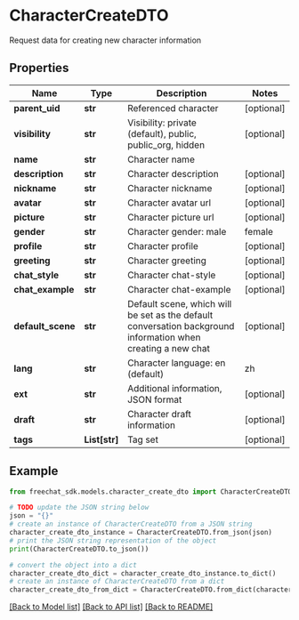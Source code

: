 # CharacterCreateDTO

Request data for creating new character information

## Properties

Name | Type | Description | Notes
------------ | ------------- | ------------- | -------------
**parent_uid** | **str** | Referenced character | [optional] 
**visibility** | **str** | Visibility: private (default), public, public_org, hidden | [optional] 
**name** | **str** | Character name | 
**description** | **str** | Character description | [optional] 
**nickname** | **str** | Character nickname | [optional] 
**avatar** | **str** | Character avatar url | [optional] 
**picture** | **str** | Character picture url | [optional] 
**gender** | **str** | Character gender: male | female | other | [optional] 
**profile** | **str** | Character profile | [optional] 
**greeting** | **str** | Character greeting | [optional] 
**chat_style** | **str** | Character chat-style | [optional] 
**chat_example** | **str** | Character chat-example | [optional] 
**default_scene** | **str** | Default scene, which will be set as the default conversation background information when creating a new chat | [optional] 
**lang** | **str** | Character language: en (default) | zh | ... | [optional] 
**ext** | **str** | Additional information, JSON format | [optional] 
**draft** | **str** | Character draft information | [optional] 
**tags** | **List[str]** | Tag set | [optional] 

## Example

```python
from freechat_sdk.models.character_create_dto import CharacterCreateDTO

# TODO update the JSON string below
json = "{}"
# create an instance of CharacterCreateDTO from a JSON string
character_create_dto_instance = CharacterCreateDTO.from_json(json)
# print the JSON string representation of the object
print(CharacterCreateDTO.to_json())

# convert the object into a dict
character_create_dto_dict = character_create_dto_instance.to_dict()
# create an instance of CharacterCreateDTO from a dict
character_create_dto_from_dict = CharacterCreateDTO.from_dict(character_create_dto_dict)
```
[[Back to Model list]](../README.md#documentation-for-models) [[Back to API list]](../README.md#documentation-for-api-endpoints) [[Back to README]](../README.md)


